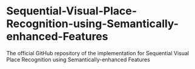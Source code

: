 # Sequential-Visual-Place-Recognition-using-Semantically-enhanced-Features
The official GitHub repository of the implementation for Sequential Visual Place Recognition using Semantically-enhanced Features 
